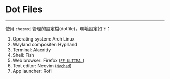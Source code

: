 # Dot Files

---

使用 `chezmoi` 管理的設定檔(dotfile)，環境設定如下：

1. Operating system: Arch Linux
2. Wayland compositer: Hyprland
3. Terminal: Alacritty
4. Shell: Fish
5. Web browser: Firefox ([`FF-ULTIMA `](https://github.com/soulhotel/FF-ULTIMA))
6. Text editor: Neovim ([`Nvchad`](https://nvchad.com/))
7. App launcher: Rofi
